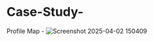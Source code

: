 # Case-Study-
Profile Map -
![Screenshot 2025-04-02 150409](https://github.com/user-attachments/assets/bd053eec-337c-42bd-b476-88737a96dc80)
